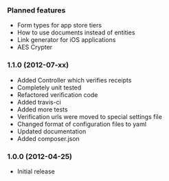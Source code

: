 ### Planned features

* Form types for app store tiers
* How to use documents instead of entities
* Link generator for iOS applications
* AES Crypter

### 1.1.0  (2012-07-xx)

* Added Controller which verifies receipts
* Completely unit tested
* Refactored verification code
* Added travis-ci
* Added more tests
* Verification urls were moved to special settings file
* Changed format of configuration files to yaml
* Updated documentation
* Added composer.json

### 1.0.0  (2012-04-25)

* Initial release